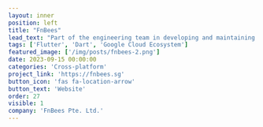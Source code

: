 ```yaml
---
layout: inner
position: left
title: "FnBees"
lead_text: "Part of the engineering team in developing and maintaining a tech ecosystem designed to optimize operations for restaurants and F&B operators."
tags: ['Flutter', 'Dart', 'Google Cloud Ecosystem']
featured_image: ['/img/posts/fnbees-2.png']
date: 2023-09-15 00:00:00
categories: 'Cross-platform'
project_link: 'https://fnbees.sg'
button_icon: 'fas fa-location-arrow'
button_text: 'Website'
order: 27
visible: 1
company: 'FnBees Pte. Ltd.'
---
```

